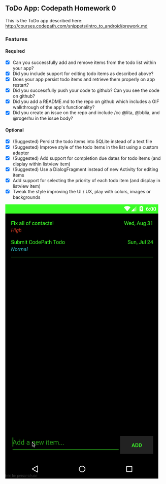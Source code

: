 ## ToDo App: Codepath Homework 0

This is the ToDo app described here: http://courses.codepath.com/snippets/intro_to_android/prework.md

### Features

#### Required
- [x] Can you successfully add and remove items from the todo list within your app?
- [x] Did you include support for editing todo items as described above?
- [x] Does your app persist todo items and retrieve them properly on app restart?
- [x] Did you successfully push your code to github? Can you see the code on github?
- [x] Did you add a README.md to the repo on github which includes a GIF walkthrough of the app's functionality?
- [x] Did you create an issue on the repo and include /cc @lita, @bblia, and @rogerhu in the issue body?

#### Optional
- [x] (Suggested) Persist the todo items into SQLite instead of a text file
- [x] (Suggested) Improve style of the todo items in the list using a custom adapter
- [x] (Suggested) Add support for completion due dates for todo items (and display within listview item)
- [x] (Suggested) Use a DialogFragment instead of new Activity for editing items
- [x] Add support for selecting the priority of each todo item (and display in listview item)
- [x] Tweak the style improving the UI / UX, play with colors, images or backgrounds

![Video Walkthrough](todo-functionality.gif)